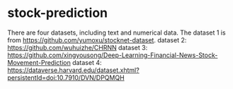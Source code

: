 # stock-prediction
There are four datasets, including text and numerical data. The dataset 1 is from https://github.com/yumoxu/stocknet-dataset.
dataset 2: https://github.com/wuhuizhe/CHRNN
dataset 3: https://github.com/xingyousong/Deep-Learning-Financial-News-Stock-Movement-Prediction
dataset 4: https://dataverse.harvard.edu/dataset.xhtml?persistentId=doi:10.7910/DVN/DPQMQH
